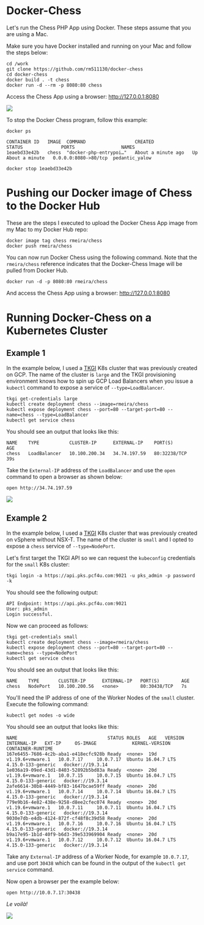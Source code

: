 # Docker-Chess

Let's run the Chess PHP App using Docker. These steps assume that you are using a Mac.

Make sure you have Docker installed and running on your Mac and follow the steps below:

```
cd /work
git clone https://github.com/rm511130/docker-chess
cd docker-chess
docker build . -t chess
docker run -d --rm -p 8080:80 chess
```

Access the Chess App using a browser: http://127.0.0.1:8080

![](./chess.jpg)

To stop the Docker Chess program, follow this example:

```
docker ps

CONTAINER ID   IMAGE  COMMAND                  CREATED              STATUS              PORTS                 NAMES
1eaebd33e42b   chess  "docker-php-entrypoi…"   About a minute ago   Up About a minute   0.0.0.0:8080->80/tcp  pedantic_yalow

docker stop 1eaebd33e42b
```

# Pushing our Docker image of Chess to the Docker Hub

These are the steps I executed to upload the Docker Chess App image from my Mac to my Docker Hub repo:

```
docker image tag chess rmeira/chess
docker push rmeira/chess
```

You can now run Docker Chess using the following command. Note that the `rmeira/chess` reference indicates that the Docker-Chess Image will be pulled from Docker Hub.

```
docker run -d -p 8080:80 rmeira/chess
```

And access the Chess App using a browser: http://127.0.0.1:8080


# Running Docker-Chess on a Kubernetes Cluster

## Example 1

In the example below, I used a [TKGI](https://docs.vmware.com/en/VMware-Tanzu-Kubernetes-Grid-Integrated-Edition/index.html) K8s cluster that was previously created on GCP. The name of the cluster is `large` and the TKGI provisioning environment knows how to spin up GCP Load Balancers when you issue a `kubectl` command to expose a service of `--type=LoadBalancer`.

```
tkgi get-credentials large
kubectl create deployment chess --image=rmeira/chess 
kubectl expose deployment chess --port=80 --target-port=80 --name=chess --type=LoadBalancer
kubectl get service chess
```

You should see an output that looks like this:

```
NAME    TYPE           CLUSTER-IP      EXTERNAL-IP    PORT(S)        AGE
chess   LoadBalancer   10.100.200.34   34.74.197.59   80:32238/TCP   39s
```

Take the `External-IP` address of the `LoadBalancer` and use the `open` command to open a browser as shown below:

```
open http://34.74.197.59 
```

![](./images/docker-chess.png)

## Example 2

In the example below, I used a [TKGI](https://docs.vmware.com/en/VMware-Tanzu-Kubernetes-Grid-Integrated-Edition/index.html) K8s cluster that was previously created on vSphere without NSX-T. The name of the cluster is `small` and I opted to expose a `chess` service of `--type=NodePort`.

Let's first target the TKGI API so we can request the `kubeconfig` credentials for the `small` K8s cluster:

```
tkgi login -a https://api.pks.pcf4u.com:9021 -u pks_admin -p password -k
```

You should see the following output:

```
API Endpoint: https://api.pks.pcf4u.com:9021
User: pks_admin
Login successful.
```

Now we can proceed as follows:

```
tkgi get-credentials small
kubectl create deployment chess --image=rmeira/chess 
kubectl expose deployment chess --port=80 --target-port=80 --name=chess --type=NodePort
kubectl get service chess
```

You should see an output that looks like this:

```
NAME    TYPE       CLUSTER-IP      EXTERNAL-IP   PORT(S)        AGE
chess   NodePort   10.100.200.56   <none>        80:30438/TCP   7s
```

You'll need the IP address of one of the Worker Nodes of the `small` cluster. Execute the following command:

```
kubectl get nodes -o wide
```

You should see an output that looks like this:

```
NAME                                 STATUS ROLES   AGE   VERSION            INTERNAL-IP   EXT-IP     OS-IMAGE             KERNEL-VERSION       CONTAINER-RUNTIME
167e6455-7686-4c2b-aba1-e418ecfc928b Ready  <none>  19d   v1.19.6+vmware.1   10.0.7.17     10.0.7.17  Ubuntu 16.04.7 LTS   4.15.0-133-generic   docker://19.3.14
1e036a19-09ed-43d1-8403-52892b5bd83a Ready  <none>  20d   v1.19.6+vmware.1   10.0.7.15     10.0.7.15  Ubuntu 16.04.7 LTS   4.15.0-133-generic   docker://19.3.14
2afe6614-30b8-4449-bf83-1647bcae59ff Ready  <none>  20d   v1.19.6+vmware.1   10.0.7.14     10.0.7.14  Ubuntu 16.04.7 LTS   4.15.0-133-generic   docker://19.3.14
779e9b16-4e82-438e-9258-d8ee2cfec074 Ready  <none>  20d   v1.19.6+vmware.1   10.0.7.11     10.0.7.11  Ubuntu 16.04.7 LTS   4.15.0-133-generic   docker://19.3.14
9030e7db-e4db-4124-872f-cf48f8c39d58 Ready  <none>  20d   v1.19.6+vmware.1   10.0.7.16     10.0.7.16  Ubuntu 16.04.7 LTS   4.15.0-133-generic   docker://19.3.14
b9a17e95-1b1d-40f9-b6d3-39e533969904 Ready  <none>  20d   v1.19.6+vmware.1   10.0.7.12     10.0.7.12  Ubuntu 16.04.7 LTS   4.15.0-133-generic   docker://19.3.14
```

Take any `External-IP` address of a Worker Node, for example `10.0.7.17`, and use port `30438` which can be found in the output of the `kubectl get service` command. 

Now open a browser per the example below:

```
open http://10.0.7.17:30438
```

_Le voilà!_

![](./images/chess-v2.png)


